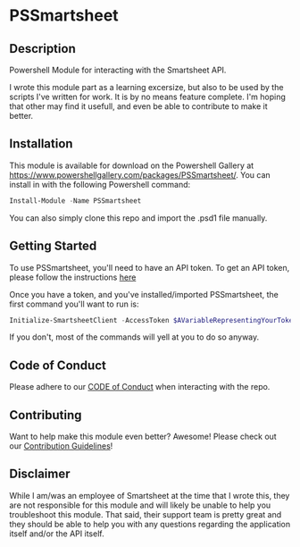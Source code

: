 # PSSmartsheet

## Description ##
Powershell Module for interacting with the Smartsheet API.

I wrote this module part as a learning excersize, but also to be used by the scripts I've written for work. It is by no means feature complete. I'm hoping that other may find it usefull, and even be able to contribute to make it better.

## Installation ##
This module is available for download on the Powershell Gallery at https://www.powershellgallery.com/packages/PSSmartsheet/.
You can install in with the following Powershell command:

```Powershell
Install-Module -Name PSSmartsheet
```

You can also simply clone this repo and import the .psd1 file manually.

## Getting Started ##
To use PSSmartsheet, you'll need to have an API token. To get an API token, please follow the instructions [here](https://smartsheet-platform.github.io/api-docs/#raw-token-requests)

Once you have a token, and you've installed/imported PSSmartsheet, the first command you'll want to run is:
```Powershell
Initialize-SmartsheetClient -AccessToken $AVariableRepresentingYourToken
```
If you don't, most of the commands will yell at you to do so anyway.

## Code of Conduct
Please adhere to our [CODE of Conduct](https://github.com/skywayskase/PSSmartsheet/blob/main/.github/CODE_OF_CONDUCT.md) when interacting with the repo.

## Contributing ##
Want to help make this module even better? Awesome!
Please check out our [Contribution Guidelines](https://github.com/skywayskase/PSSmartsheet/blob/main/.github/CONTRIBUTING.md)!

## Disclaimer ##
While I am/was an employee of Smartsheet at the time that I wrote this, they are not responsible for this module and will likely be unable to help you troubleshoot this module.
That said, their support team is pretty great and they should be able to help you with any questions regarding the application itself and/or the API itself.
